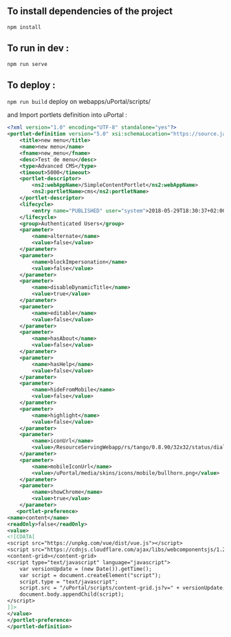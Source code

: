 ## To install dependencies of the project

```npm install```

## To run in dev :
```npm run serve```

## To deploy :
```npm run build```
deploy on webapps/uPortal/scripts/

and Import portlets definition into uPortal :

```xml
<?xml version="1.0" encoding="UTF-8" standalone="yes"?>
<portlet-definition version="5.0" xsi:schemaLocation="https://source.jasig.org/schemas/uportal/io/portlet-definition https://source.jasig.org/schemas/uportal/io/portlet-definition/portlet-definition-5.0.xsd" xmlns="https://source.jasig.org/schemas/uportal/io/portlet-definition" xmlns:ns6="https://source.jasig.org/schemas/uportal/io/user" xmlns:ns5="https://source.jasig.org/schemas/uportal/io/stylesheet-descriptor" xmlns:ns8="https://source.jasig.org/schemas/uportal/io/permission-owner" xmlns:ns7="https://source.jasig.org/schemas/uportal/io/event-aggregation" xmlns:ns2="https://source.jasig.org/schemas/uportal" xmlns:ns4="https://source.jasig.org/schemas/uportal/io/portlet-type" xmlns:ns3="https://source.jasig.org/schemas/uportal/io/subscribed-fragment" xmlns:xsi="http://www.w3.org/2001/XMLSchema-instance">
    <title>new menu</title>
    <name>new menu</name>
    <fname>new_menu</fname>
    <desc>Test de menu</desc>
    <type>Advanced CMS</type>
    <timeout>5000</timeout>
    <portlet-descriptor>
        <ns2:webAppName>/SimpleContentPortlet</ns2:webAppName>
        <ns2:portletName>cms</ns2:portletName>
    </portlet-descriptor>
    <lifecycle>
        <entry name="PUBLISHED" user="system">2018-05-29T18:30:37+02:00</entry>
    </lifecycle>
    <group>Authenticated Users</group>
    <parameter>
        <name>alternate</name>
        <value>false</value>
    </parameter>
    <parameter>
        <name>blockImpersonation</name>
        <value>false</value>
    </parameter>
    <parameter>
        <name>disableDynamicTitle</name>
        <value>true</value>
    </parameter>
    <parameter>
        <name>editable</name>
        <value>false</value>
    </parameter>
    <parameter>
        <name>hasAbout</name>
        <value>false</value>
    </parameter>
    <parameter>
        <name>hasHelp</name>
        <value>false</value>
    </parameter>
    <parameter>
        <name>hideFromMobile</name>
        <value>false</value>
    </parameter>
    <parameter>
        <name>highlight</name>
        <value>false</value>
    </parameter>
    <parameter>
        <name>iconUrl</name>
        <value>/ResourceServingWebapp/rs/tango/0.8.90/32x32/status/dialog-warning.png</value>
    </parameter>
    <parameter>
        <name>mobileIconUrl</name>
        <value>/uPortal/media/skins/icons/mobile/bullhorn.png</value>
    </parameter>
    <parameter>
        <name>showChrome</name>
        <value>true</value>
    </parameter>
   <portlet-preference>
<name>content</name>
<readOnly>false</readOnly>
<value>
<![CDATA[
<script src="https://unpkg.com/vue/dist/vue.js"></script>
<script src="https://cdnjs.cloudflare.com/ajax/libs/webcomponentsjs/1.2.0/webcomponents-loader.js"></script>
<content-grid></content-grid>
<script type="text/javascript" language="javascript">
	var versionUpdate = (new Date()).getTime();
	var script = document.createElement("script");
	script.type = "text/javascript";
	script.src = "/uPortal/scripts/content-grid.js?v=" + versionUpdate;
	document.body.appendChild(script);
</script>
]]>
</value>
</portlet-preference>
</portlet-definition>
```